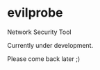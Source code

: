 evilprobe
=========

Network Security Tool

Currently under development. 

Please come back later ;)

